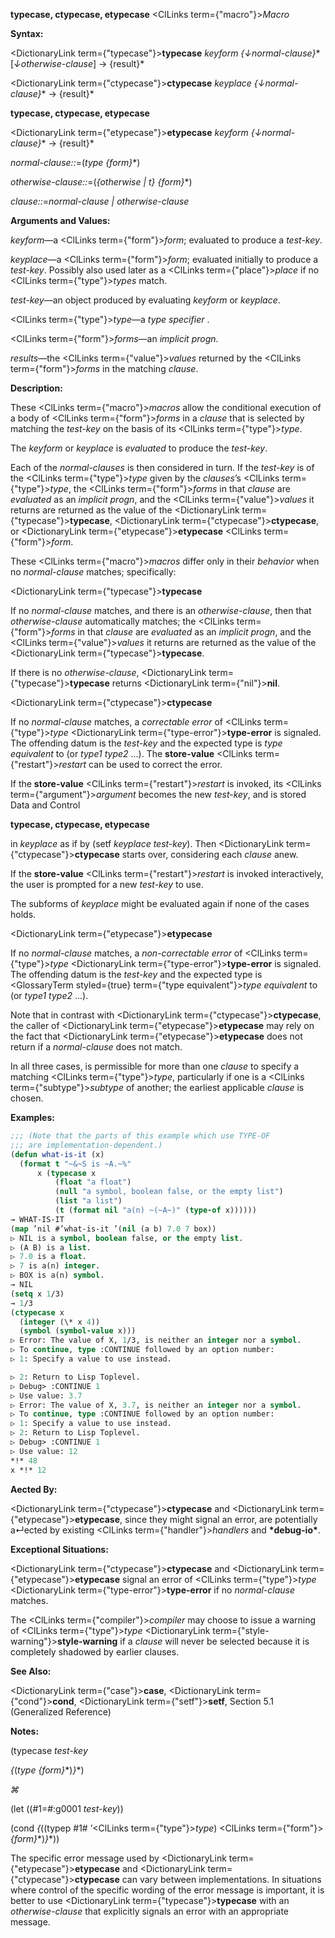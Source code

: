 **typecase, ctypecase, etypecase** <ClLinks  term={"macro"}><i>Macro</i></ClLinks> 



**Syntax:** 



<DictionaryLink  term={"typecase"}><b>typecase</b></DictionaryLink> *keyform \{↓normal-clause\}*\* [*↓otherwise-clause*] → \{result\}\* 



<DictionaryLink  term={"ctypecase"}><b>ctypecase</b></DictionaryLink> *keyplace \{↓normal-clause\}*\* → \{result\}\* 















**typecase, ctypecase, etypecase** 



<DictionaryLink  term={"etypecase"}><b>etypecase</b></DictionaryLink> *keyform \{↓normal-clause\}*\* → \{result\}\* 



*normal-clause::*=(*type \{form\}*\*) 



*otherwise-clause::*=(*\{otherwise | t\} \{form\}*\*) 



*clause::*=*normal-clause | otherwise-clause* 



**Arguments and Values:** 



*keyform*—a <ClLinks  term={"form"}><i>form</i></ClLinks>; evaluated to produce a *test-key*. 



*keyplace*—a <ClLinks  term={"form"}><i>form</i></ClLinks>; evaluated initially to produce a *test-key*. Possibly also used later as a <ClLinks  term={"place"}><i>place</i></ClLinks> if no <ClLinks  term={"type"}><i>types</i></ClLinks> match. 



*test-key*—an object produced by evaluating *keyform* or *keyplace*. 



<ClLinks  term={"type"}><i>type</i></ClLinks>—a *type specifier* . 



<ClLinks  term={"form"}><i>forms</i></ClLinks>—an *implicit progn*. 



*results*—the <ClLinks  term={"value"}><i>values</i></ClLinks> returned by the <ClLinks  term={"form"}><i>forms</i></ClLinks> in the matching *clause*. 



**Description:** 



These <ClLinks  term={"macro"}><i>macros</i></ClLinks> allow the conditional execution of a body of <ClLinks  term={"form"}><i>forms</i></ClLinks> in a *clause* that is selected by matching the *test-key* on the basis of its <ClLinks  term={"type"}><i>type</i></ClLinks>. 



The *keyform* or *keyplace* is *evaluated* to produce the *test-key*. 



Each of the *normal-clauses* is then considered in turn. If the *test-key* is of the <ClLinks  term={"type"}><i>type</i></ClLinks> given by the *clauses*’s <ClLinks  term={"type"}><i>type</i></ClLinks>, the <ClLinks  term={"form"}><i>forms</i></ClLinks> in that *clause* are *evaluated* as an *implicit progn*, and the <ClLinks  term={"value"}><i>values</i></ClLinks> it returns are returned as the value of the <DictionaryLink  term={"typecase"}><b>typecase</b></DictionaryLink>, <DictionaryLink  term={"ctypecase"}><b>ctypecase</b></DictionaryLink>, or <DictionaryLink  term={"etypecase"}><b>etypecase</b></DictionaryLink> <ClLinks  term={"form"}><i>form</i></ClLinks>. 



These <ClLinks  term={"macro"}><i>macros</i></ClLinks> differ only in their *behavior* when no *normal-clause* matches; specifically: 



<DictionaryLink  term={"typecase"}><b>typecase</b></DictionaryLink> 



If no *normal-clause* matches, and there is an *otherwise-clause*, then that *otherwise-clause* automatically matches; the <ClLinks  term={"form"}><i>forms</i></ClLinks> in that *clause* are *evaluated* as an *implicit progn*, and the <ClLinks  term={"value"}><i>values</i></ClLinks> it returns are returned as the value of the <DictionaryLink  term={"typecase"}><b>typecase</b></DictionaryLink>. 



If there is no *otherwise-clause*, <DictionaryLink  term={"typecase"}><b>typecase</b></DictionaryLink> returns <DictionaryLink  term={"nil"}><b>nil</b></DictionaryLink>. 



<DictionaryLink  term={"ctypecase"}><b>ctypecase</b></DictionaryLink> 



If no *normal-clause* matches, a *correctable error* of <ClLinks  term={"type"}><i>type</i></ClLinks> <DictionaryLink  term={"type-error"}><b>type-error</b></DictionaryLink> is signaled. The offending datum is the *test-key* and the expected type is *type equivalent* to (or *type1 type2* ...). The **store-value** <ClLinks  term={"restart"}><i>restart</i></ClLinks> can be used to correct the error. 



If the **store-value** <ClLinks  term={"restart"}><i>restart</i></ClLinks> is invoked, its <ClLinks  term={"argument"}><i>argument</i></ClLinks> becomes the new *test-key*, and is stored Data and Control 











**typecase, ctypecase, etypecase** 



in *keyplace* as if by (setf *keyplace test-key*). Then <DictionaryLink  term={"ctypecase"}><b>ctypecase</b></DictionaryLink> starts over, considering each *clause* anew. 



If the **store-value** <ClLinks  term={"restart"}><i>restart</i></ClLinks> is invoked interactively, the user is prompted for a new *test-key* to use. 



The subforms of *keyplace* might be evaluated again if none of the cases holds. 



<DictionaryLink  term={"etypecase"}><b>etypecase</b></DictionaryLink> 



If no *normal-clause* matches, a *non-correctable error* of <ClLinks  term={"type"}><i>type</i></ClLinks> <DictionaryLink  term={"type-error"}><b>type-error</b></DictionaryLink> is signaled. The offending datum is the *test-key* and the expected type is <GlossaryTerm styled={true} term={"type equivalent"}><i>type equivalent</i></GlossaryTerm> to (or *type1 type2* ...). 



Note that in contrast with <DictionaryLink  term={"ctypecase"}><b>ctypecase</b></DictionaryLink>, the caller of <DictionaryLink  term={"etypecase"}><b>etypecase</b></DictionaryLink> may rely on the fact that <DictionaryLink  term={"etypecase"}><b>etypecase</b></DictionaryLink> does not return if a *normal-clause* does not match. 



In all three cases, is permissible for more than one *clause* to specify a matching <ClLinks  term={"type"}><i>type</i></ClLinks>, particularly if one is a <ClLinks  term={"subtype"}><i>subtype</i></ClLinks> of another; the earliest applicable *clause* is chosen. 



**Examples:**
```lisp
;;; (Note that the parts of this example which use TYPE-OF 
;;; are implementation-dependent.) 
(defun what-is-it (x) 
  (format t "~&~S is ~A.~%" 
	  x (typecase x 
	      (float "a float") 
	      (null "a symbol, boolean false, or the empty list") 
	      (list "a list") 
	      (t (format nil "a(n) ~(~A~)" (type-of x)))))) 
→ WHAT-IS-IT 
(map ’nil #’what-is-it ’(nil (a b) 7.0 7 box)) 
▷ NIL is a symbol, boolean false, or the empty list. 
▷ (A B) is a list. 
▷ 7.0 is a float. 
▷ 7 is a(n) integer. 
▷ BOX is a(n) symbol. 
→ NIL 
(setq x 1/3) 
→ 1/3 
(ctypecase x 
  (integer (\* x 4)) 
  (symbol (symbol-value x))) 
▷ Error: The value of X, 1/3, is neither an integer nor a symbol. 
▷ To continue, type :CONTINUE followed by an option number: 
▷ 1: Specify a value to use instead. 

▷ 2: Return to Lisp Toplevel. 
▷ Debug> :CONTINUE 1 
▷ Use value: 3.7 
▷ Error: The value of X, 3.7, is neither an integer nor a symbol. 
▷ To continue, type :CONTINUE followed by an option number: 
▷ 1: Specify a value to use instead. 
▷ 2: Return to Lisp Toplevel. 
▷ Debug> :CONTINUE 1 
▷ Use value: 12 
*!* 48 
x *!* 12 
```
**Aected By:** 



<DictionaryLink  term={"ctypecase"}><b>ctypecase</b></DictionaryLink> and <DictionaryLink  term={"etypecase"}><b>etypecase</b></DictionaryLink>, since they might signal an error, are potentially a↵ected by existing <ClLinks  term={"handler"}><i>handlers</i></ClLinks> and **\*debug-io\***. 



**Exceptional Situations:** 



<DictionaryLink  term={"ctypecase"}><b>ctypecase</b></DictionaryLink> and <DictionaryLink  term={"etypecase"}><b>etypecase</b></DictionaryLink> signal an error of <ClLinks  term={"type"}><i>type</i></ClLinks> <DictionaryLink  term={"type-error"}><b>type-error</b></DictionaryLink> if no *normal-clause* matches. 



The <ClLinks  term={"compiler"}><i>compiler</i></ClLinks> may choose to issue a warning of <ClLinks  term={"type"}><i>type</i></ClLinks> <DictionaryLink  term={"style-warning"}><b>style-warning</b></DictionaryLink> if a *clause* will never be selected because it is completely shadowed by earlier clauses. 



**See Also:** 



<DictionaryLink  term={"case"}><b>case</b></DictionaryLink>, <DictionaryLink  term={"cond"}><b>cond</b></DictionaryLink>, <DictionaryLink  term={"setf"}><b>setf</b></DictionaryLink>, Section 5.1 (Generalized Reference) 



**Notes:** 



(typecase *test-key* 



*\{*(*type \{form\}*\*)*\}*\*) 



*⌘* 



(let ((#1=#:g0001 *test-key*)) 



(cond *\{*((typep #1# ’<ClLinks  term={"type"}><i>type</i></ClLinks>) <ClLinks  term={"form"}><i>\{form\}</i></ClLinks>\*)*\}*\*)) 



The specific error message used by <DictionaryLink  term={"etypecase"}><b>etypecase</b></DictionaryLink> and <DictionaryLink  term={"ctypecase"}><b>ctypecase</b></DictionaryLink> can vary between implementations. In situations where control of the specific wording of the error message is important, it is better to use <DictionaryLink  term={"typecase"}><b>typecase</b></DictionaryLink> with an *otherwise-clause* that explicitly signals an error with an appropriate message. 



